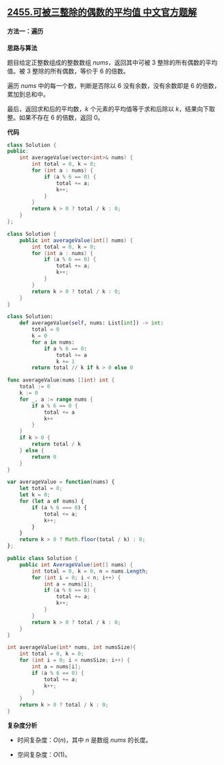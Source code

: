 ## [2455.可被三整除的偶数的平均值 中文官方题解](https://leetcode.cn/problems/average-value-of-even-numbers-that-are-divisible-by-three/solutions/100000/ke-bei-san-zheng-chu-de-ou-shu-de-ping-j-vruh)
#### 方法一：遍历

**思路与算法**

题目给定正整数组成的整数数组 $\textit{nums}$，返回其中可被 $3$ 整除的所有偶数的平均值。被 $3$ 整除的所有偶数，等价于 $6$ 的倍数。

遍历 $\textit{nums}$ 中的每一个数，判断是否除以 $6$ 没有余数，没有余数即是 $6$ 的倍数，累加到总和中。

最后，返回求和后的平均数，$k$ 个元素的平均值等于求和后除以 $k$，结果向下取整。如果不存在 $6$ 的倍数，返回 $0$。

**代码**

```C++ [sol1-C++]
class Solution {
public:
    int averageValue(vector<int>& nums) {
        int total = 0, k = 0;
        for (int a : nums) {
            if (a % 6 == 0) {
                total += a;
                k++;
            }
        }
        return k > 0 ? total / k : 0;
    }
};
```

```Java [sol1-Java]
class Solution {
    public int averageValue(int[] nums) {
        int total = 0, k = 0;
        for (int a : nums) {
            if (a % 6 == 0) {
                total += a;
                k++;
            }
        }
        return k > 0 ? total / k : 0;
    }
}
```

```Python [sol1-Python3]
class Solution:
    def averageValue(self, nums: List[int]) -> int:
        total = 0
        k = 0
        for a in nums:
            if a % 6 == 0:
                total += a
                k += 1
        return total // k if k > 0 else 0
```

```Go [sol1-Go]
func averageValue(nums []int) int {
    total := 0
    k := 0
    for _, a := range nums {
        if a % 6 == 0 {
            total += a
            k++
        }
    }
    if k > 0 {
        return total / k
    } else {
        return 0
    }
}
```

```JavaScript [sol1-JavaScript]
var averageValue = function(nums) {
    let total = 0;
    let k = 0;
    for (let a of nums) {
        if (a % 6 === 0) {
            total += a;
            k++;
        }
    }
    return k > 0 ? Math.floor(total / k) : 0;
};
```

```C# [sol1-C#]
public class Solution {
    public int AverageValue(int[] nums) {
        int total = 0, k = 0, n = nums.Length;
        for (int i = 0; i < n; i++) {
            int a = nums[i];
            if (a % 6 == 0) {
                total += a;
                k++;
            }
        }
        return k > 0 ? total / k : 0;
    }
}
```

```C [sol1-C]
int averageValue(int* nums, int numsSize){
    int total = 0, k = 0;
    for (int i = 0; i < numsSize; i++) {
        int a = nums[i];
        if (a % 6 == 0) {
            total += a;
            k++;
        }
    }
    return k > 0 ? total / k : 0;
}
```

**复杂度分析**

- 时间复杂度：$O(n)$，其中 $n$ 是数组 $\textit{nums}$ 的长度。

- 空间复杂度：$O(1)$。
